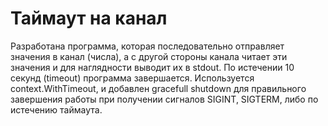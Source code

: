 # Таймаут на канал

Разработана программа, которая последовательно отправляет значения в канал (числа), а с другой стороны канала читает эти значения и для наглядности выводит их в stdout. По истечении 10 секунд (timeout) программа завершается. Используется context.WithTimeout, и добавлен gracefull shutdown для правильного завершения работы при получении сигналов SIGINT, SIGTERM, либо по истечению таймаута.

